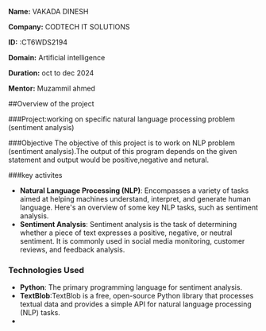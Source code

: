 **Name:** VAKADA DINESH 

**Company:** CODTECH IT SOLUTIONS

**ID:** :CT6WDS2194

**Domain:** Artificial intelligence

**Duration:** oct to dec 2024

**Mentor:** Muzammil ahmed

##Overview of the project

###Project:working on specific natural language processing problem (sentiment analysis)

###Objective
The objective of this project is to work on NLP problem (sentiment analysis).The output of this program depends on the given statement and output would be positive,negative and netural.

###key activites
- **Natural Language Processing (NLP)**: Encompasses a variety of tasks aimed at helping machines understand, interpret, and generate human language. Here's an overview of some key NLP tasks, such as sentiment analysis.
- **Sentiment Analysis**:
Sentiment analysis is the task of determining whether a piece of text expresses a positive, negative, or neutral sentiment. It is commonly used in social media monitoring, customer reviews, and feedback analysis.
### Technologies Used
- **Python**: The primary programming language for sentiment analysis.
- **TextBlob**:TextBlob is a free, open-source Python library that processes textual data and provides a simple API for natural language processing (NLP) tasks.
-
